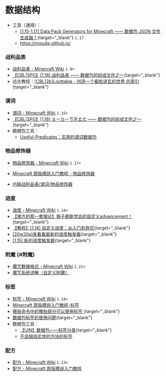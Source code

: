 # 数据结构
  - 工具（通用）：
    - [[1.15-1.17] Data Pack Generators for Minecraft —— 数据包 JSON 文件生成器！](/datapack-index/save/897487.html){target="_blank"} `1.17`
    - https://misode.github.io/ 

### 战利品表
  - [战利品表 - Minecraft Wiki](https://zh.minecraft.wiki/w/战利品表) `1.9+`
  - [【CBL|SPG】[1.16] 战利品表 —— 数据包的组成文件之一](/datapack-index/save/831542.html){target="_blank"}  
  - 远古教程：[[CBL∫2b]Loottable - 创造一个看脸讲玄的世界 总索引](/datapack-index/save/619468.html){target="_blank"}

### 谓词
  - [谓词 - Minecraft Wiki](https://zh.minecraft.wiki/w/谓词) `1.15+`
  - [【CBL|SPG】[1.16] ㄆㄧㄉㄧㄎㄞㄊㄜ —— 数据包的组成文件之一 ](/datapack-index/save/914817.html){target="_blank"}
  - 数据包工具：
    - [Useful-Predicates：实用的谓词数据包](https://github.com/HereAfterDestruction/Useful-Predicates)

### 物品修饰器
  - [物品修饰器 - Minecraft Wiki](https://zh.minecraft.wiki/w/物品修饰器) `1.17+`
  - [Minecraft 原版模组入门教程 - 物品修饰器](https://zhangshenxing.github.io/VanillaModTutorial/#物品修饰器)

- [内联战利品表/谓词/物品修饰器](/resources/dust/1-内联战利品表.md)


### 进度
- [进度 - Minecraft Wiki](https://zh.minecraft.wiki/w/进度) `1.14+`
- [【烯方的那一套理论】猴子都能学会的自定义advancement！](/datapack-index/save/685310.html){target="_blank"}
- [【教程】[1.14] 自定义进度：从入门到弃坑](/datapack-index/save/892563.html){target="_blank"}
- [[20w20a]来看看最新的进度触发器](/datapack-index/save/1045395.html){target="_blank"}
- [[1.15] 新的进度触发器](/datapack-index/save/936174.html){target="_blank"}

### 附魔 {#附魔} 
- [魔咒数据格式 - Minecraft Wiki](https://zh.minecraft.wiki/w/%E9%AD%94%E5%92%92%E6%95%B0%E6%8D%AE%E6%A0%BC%E5%BC%8F) `1.21+`
- [魔咒系统详解（自定义附魔）](https://etis.vcsofficial.site/d/23-mo-zhou-xi-tong-xiang-jie-zi-ding-yi-fu-mo)

### 标签
  - [标签 - Minecraft Wiki](https://zh.minecraft.wiki/w/标签) `1.14+`
  - [Minecraft 原版模组入门教程-标签](https://zhangshenxing.github.io/VanillaModTutorial/#标签)
  - [哪些命令中的哪些部分可以使用标签 ](/datapack-index/save/963143.html){target="_blank"}
  - [数据包标签的使用问题](/datapack-index/save/989540.html){target="_blank"}
  - 数据包工具：
    - [【UIN】数据包——标签分类](/datapack-index/save/775667.html){target="_blank"}
    - [不会阻挡实体的方块的标签](/index/附录4.md/#不阻挡实体的方块)

### 配方
- [配方 - Minecraft Wiki](https://zh.minecraft.wiki/w/配方) `1.13+`
- [配方 - Minecraft 原版模组入门教程](https://zhangshenxing.github.io/VanillaModTutorial/#配方)

